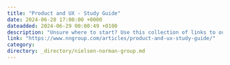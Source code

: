 ```yaml
---
title: "Product and UX - Study Guide"
date: 2024-06-28 17:00:00 +0000
dateadded: 2024-06-29 00:00:49 +0100
description: "Unsure where to start? Use this collection of links to our articles and videos to learn how UX can build trust, influence, and partner with product managers to drive positive product outcomes."
link: "https://www.nngroup.com/articles/product-and-ux-study-guide/"
category:
directory: _directory/nielsen-norman-group.md
---
```

